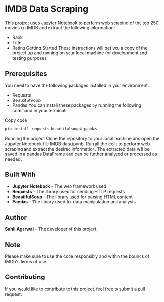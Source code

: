 # IMDB Data Scraping
This project uses Jupyter Notebook to perform web scraping of the top 250 movies on IMDB and extract the following information:

* Rank
* Title
* Rating
Getting Started
These instructions will get you a copy of the project up and running on your local machine for development and testing purposes.

## Prerequisites
You need to have the following packages installed in your environment:

* Requests
* BeautifulSoup
* Pandas
You can install these packages by running the following command in your terminal:

Copy code
```bash
pip install requests beautifulsoup4 pandas
```
Running the project
Clone the repository to your local machine and open the Jupyter Notebook file IMDB data.ipynb. Run all the cells to perform web scraping and extract the desired information. The extracted data will be saved in a pandas DataFrame and can be further analyzed or processed as needed.

## Built With
* **Jupyter Notebook** - The web framework used
* **Requests** - The library used for sending HTTP requests
* **BeautifulSoup** - The library used for parsing HTML content
* **Pandas** - The library used for data manipulation and analysis
## Author
**Sahil Agarwal** - The developer of this project.
## Note
Please make sure to use the code responsibly and within the bounds of IMDb's terms of use.

## Contributing
If you would like to contribute to this project, feel free to submit a pull request.
